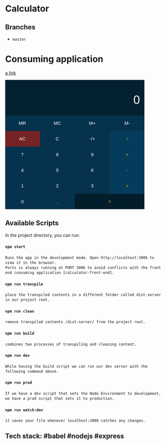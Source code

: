 # Calculator

## Branches
* `master`

# Consuming application
[a link](https://github.com/Kjack1983/calculator-front-end)


![calc-API-provide](/screenshots/screenshot.png?raw=true "images")

## Available Scripts

In the project directory, you can run:

#### `npm start`

```
Runs the app in the development mode. Open http://localhost:3006 to view it in the browser.
Ports is always running at PORT 3006 to avoid conflicts with the front end consuming application [calculator-front-end]. 

```

#### `npm run transpile`

```
place the transpiled contents in a different folder called dist-server in our project root.

```

#### `npm run clean`

```
remove transpiled contents /dist-server/ from the project root.

```

#### `npm run build`

```
combines two processes of transpiling and cleaning content.

```

#### `npm run dev`

```
While having the build script we can run our dev server with the following command above.

```

#### `npm run prod`

```
If we have a dev script that sets the Node Environment to development, we have a prod script that sets it to production.

```

#### `npm run watch:dev`

```
it saves your file whenever localhost:3000 catches any changes.

```

## Tech stack: #babel #nodejs #express